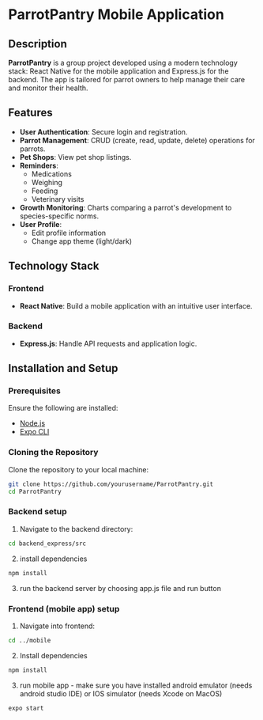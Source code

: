 # ParrotPantry Mobile Application

## Description

**ParrotPantry** is a group project developed using a modern technology stack: React Native for the mobile application and Express.js for the backend. The app is tailored for parrot owners to help manage their care and monitor their health.

## Features

- **User Authentication**: Secure login and registration.
- **Parrot Management**: CRUD (create, read, update, delete) operations for parrots.
- **Pet Shops**: View pet shop listings.
- **Reminders**:
    - Medications
    - Weighing
    - Feeding
    - Veterinary visits
- **Growth Monitoring**: Charts comparing a parrot's development to species-specific norms.
- **User Profile**:
    - Edit profile information
    - Change app theme (light/dark)

## Technology Stack

### Frontend
- **React Native**: Build a mobile application with an intuitive user interface.

### Backend
- **Express.js**: Handle API requests and application logic.

## Installation and Setup

### Prerequisites
Ensure the following are installed:
- [Node.js](https://nodejs.org/)
- [Expo CLI](https://docs.expo.dev/get-started/installation/)

### Cloning the Repository
Clone the repository to your local machine:
```bash
git clone https://github.com/yourusername/ParrotPantry.git
cd ParrotPantry
```
### Backend setup

1. Navigate to the backend directory:
```bash
cd backend_express/src

```

2. install dependencies
```bash
npm install
```
3. run the backend server by choosing app.js file and run button

### Frontend (mobile app) setup
1. Navigate into frontend:
```bash
cd ../mobile 
```
2. Install dependencies
```bash
npm install 
```
3. run mobile app - make sure you have installed android emulator (needs android studio IDE) or IOS simulator (needs Xcode on MacOS)
```bash
expo start
```



